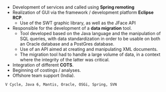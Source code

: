 - Development of services and called using **Spring remoting**
- Realization of GUI via the framework / development platform **Eclipse RCP**.
  - Use of the SWT graphic library, as well as the JFace API
- Responsible for the development of a **data migration** tool.
  - Tool developed based on the Java language and the manipulation of SQL queries, with data standardization in order to be usable on both an Oracle database and a PostGres database.
  - Use of an API aimed at creating and manipulating XML documents.
  - The migration tool had to handle a large volume of data, in a context where the integrity of the latter was critical.
- Integration of different **COTS**.
- Beginning of costings / analyses.
- Offshore team support (India).

```text
V Cycle, Java 6, Mantis, Oracle, OSGi, Spring, SVN
```
